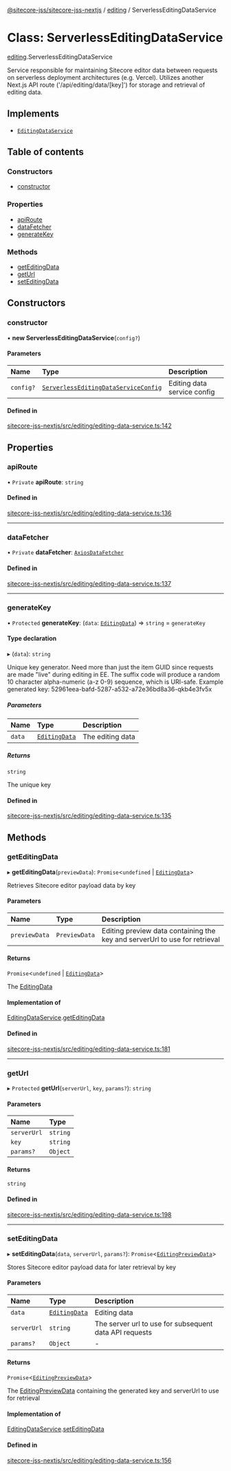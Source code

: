 [@sitecore-jss/sitecore-jss-nextjs](../README.md) / [editing](../modules/editing.md) / ServerlessEditingDataService

# Class: ServerlessEditingDataService

[editing](../modules/editing.md).ServerlessEditingDataService

Service responsible for maintaining Sitecore editor data between requests
on serverless deployment architectures (e.g. Vercel).
Utilizes another Next.js API route ('/api/editing/data/[key]') for storage and retrieval of editing data.

## Implements

- [`EditingDataService`](../interfaces/editing.EditingDataService.md)

## Table of contents

### Constructors

- [constructor](editing.ServerlessEditingDataService.md#constructor)

### Properties

- [apiRoute](editing.ServerlessEditingDataService.md#apiroute)
- [dataFetcher](editing.ServerlessEditingDataService.md#datafetcher)
- [generateKey](editing.ServerlessEditingDataService.md#generatekey)

### Methods

- [getEditingData](editing.ServerlessEditingDataService.md#geteditingdata)
- [getUrl](editing.ServerlessEditingDataService.md#geturl)
- [setEditingData](editing.ServerlessEditingDataService.md#seteditingdata)

## Constructors

### constructor

• **new ServerlessEditingDataService**(`config?`)

#### Parameters

| Name | Type | Description |
| :------ | :------ | :------ |
| `config?` | [`ServerlessEditingDataServiceConfig`](../interfaces/editing.ServerlessEditingDataServiceConfig.md) | Editing data service config |

#### Defined in

[sitecore-jss-nextjs/src/editing/editing-data-service.ts:142](https://github.com/Sitecore/jss/blob/6f1d5dec7/packages/sitecore-jss-nextjs/src/editing/editing-data-service.ts#L142)

## Properties

### apiRoute

• `Private` **apiRoute**: `string`

#### Defined in

[sitecore-jss-nextjs/src/editing/editing-data-service.ts:136](https://github.com/Sitecore/jss/blob/6f1d5dec7/packages/sitecore-jss-nextjs/src/editing/editing-data-service.ts#L136)

___

### dataFetcher

• `Private` **dataFetcher**: [`AxiosDataFetcher`](index.AxiosDataFetcher.md)

#### Defined in

[sitecore-jss-nextjs/src/editing/editing-data-service.ts:137](https://github.com/Sitecore/jss/blob/6f1d5dec7/packages/sitecore-jss-nextjs/src/editing/editing-data-service.ts#L137)

___

### generateKey

• `Protected` **generateKey**: (`data`: [`EditingData`](../modules/editing.md#editingdata)) => `string` = `generateKey`

#### Type declaration

▸ (`data`): `string`

Unique key generator.
Need more than just the item GUID since requests are made "live" during editing in EE.
The suffix code will produce a random 10 character alpha-numeric (a-z 0-9) sequence, which is URI-safe.
Example generated key: 52961eea-bafd-5287-a532-a72e36bd8a36-qkb4e3fv5x

##### Parameters

| Name | Type | Description |
| :------ | :------ | :------ |
| `data` | [`EditingData`](../modules/editing.md#editingdata) | The editing data |

##### Returns

`string`

The unique key

#### Defined in

[sitecore-jss-nextjs/src/editing/editing-data-service.ts:135](https://github.com/Sitecore/jss/blob/6f1d5dec7/packages/sitecore-jss-nextjs/src/editing/editing-data-service.ts#L135)

## Methods

### getEditingData

▸ **getEditingData**(`previewData`): `Promise`\<`undefined` \| [`EditingData`](../modules/editing.md#editingdata)\>

Retrieves Sitecore editor payload data by key

#### Parameters

| Name | Type | Description |
| :------ | :------ | :------ |
| `previewData` | `PreviewData` | Editing preview data containing the key and serverUrl to use for retrieval |

#### Returns

`Promise`\<`undefined` \| [`EditingData`](../modules/editing.md#editingdata)\>

The [EditingData](../modules/editing.md#editingdata)

#### Implementation of

[EditingDataService](../interfaces/editing.EditingDataService.md).[getEditingData](../interfaces/editing.EditingDataService.md#geteditingdata)

#### Defined in

[sitecore-jss-nextjs/src/editing/editing-data-service.ts:181](https://github.com/Sitecore/jss/blob/6f1d5dec7/packages/sitecore-jss-nextjs/src/editing/editing-data-service.ts#L181)

___

### getUrl

▸ `Protected` **getUrl**(`serverUrl`, `key`, `params?`): `string`

#### Parameters

| Name | Type |
| :------ | :------ |
| `serverUrl` | `string` |
| `key` | `string` |
| `params?` | `Object` |

#### Returns

`string`

#### Defined in

[sitecore-jss-nextjs/src/editing/editing-data-service.ts:198](https://github.com/Sitecore/jss/blob/6f1d5dec7/packages/sitecore-jss-nextjs/src/editing/editing-data-service.ts#L198)

___

### setEditingData

▸ **setEditingData**(`data`, `serverUrl`, `params?`): `Promise`\<[`EditingPreviewData`](../interfaces/editing.EditingPreviewData.md)\>

Stores Sitecore editor payload data for later retrieval by key

#### Parameters

| Name | Type | Description |
| :------ | :------ | :------ |
| `data` | [`EditingData`](../modules/editing.md#editingdata) | Editing data |
| `serverUrl` | `string` | The server url to use for subsequent data API requests |
| `params?` | `Object` | - |

#### Returns

`Promise`\<[`EditingPreviewData`](../interfaces/editing.EditingPreviewData.md)\>

The [EditingPreviewData](../interfaces/editing.EditingPreviewData.md) containing the generated key and serverUrl to use for retrieval

#### Implementation of

[EditingDataService](../interfaces/editing.EditingDataService.md).[setEditingData](../interfaces/editing.EditingDataService.md#seteditingdata)

#### Defined in

[sitecore-jss-nextjs/src/editing/editing-data-service.ts:156](https://github.com/Sitecore/jss/blob/6f1d5dec7/packages/sitecore-jss-nextjs/src/editing/editing-data-service.ts#L156)
